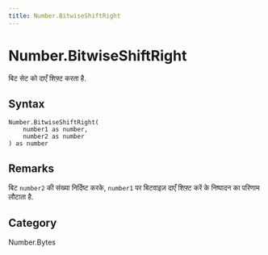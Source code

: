 ```yaml
---
title: Number.BitwiseShiftRight
---
```


# Number.BitwiseShiftRight


बिट सेट को दाएँ शिफ़्ट करता है.


## Syntax

```powerquery
Number.BitwiseShiftRight(
    number1 as number,
    number2 as number
) as number
```


## Remarks

बिट <code>number2</code> की संख्या निर्दिष्ट करके, <code>number1</code> पर बिटवाइज़ दाएँ शिफ़्ट करें के निष्पादन का परिणाम लौटाता है.



## Category
Number.Bytes
